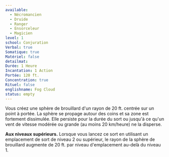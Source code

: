 ```yaml
---
available:
  - Nécromancien
  - Druide
  - Ranger
  - Ensorceleur
  - Magicien
level: 1
school: Conjuration
Verbal: true
Somatique: true
Matériel: false
detailmat:
Durée: 1 Heure
Incantation: 1 Action
Portée: 120 ft.
Concentration: true
Rituel: false
englishname: Fog Cloud
status: empty
---
```

Vous créez une sphère de brouillard d'un rayon de 20 ft. centrée sur un point à portée. La sphère se propage autour des coins et sa zone est fortement dissimulée. Elle persiste pour la durée du sort ou jusqu'à ce qu'un vent de vitesse modérée ou grande (au moins 20 km/heure) ne la disperse.

**Aux niveaux supérieurs.** Lorsque vous lancez ce sort en utilisant un emplacement de sort de niveau 2 ou supérieur, le rayon de la sphère de brouillard augmente de 20 ft. par niveau d'emplacement au-delà du niveau 1.
